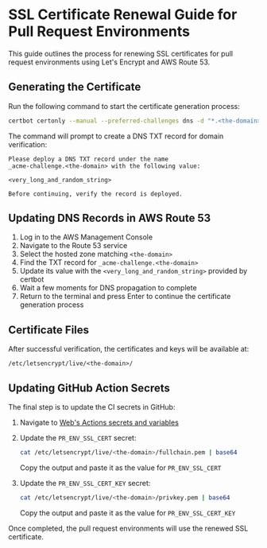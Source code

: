 # SSL Certificate Renewal Guide for Pull Request Environments

This guide outlines the process for renewing SSL certificates for pull request environments using Let's Encrypt and AWS Route 53.

## Generating the Certificate

Run the following command to start the certificate generation process:

```bash
certbot certonly --manual --preferred-challenges dns -d "*.<the-domain>"
```

The command will prompt to create a DNS TXT record for domain verification:

```
Please deploy a DNS TXT record under the name
_acme-challenge.<the-domain> with the following value:

<very_long_and_random_string>

Before continuing, verify the record is deployed.
```

## Updating DNS Records in AWS Route 53

1. Log in to the AWS Management Console
2. Navigate to the Route 53 service
3. Select the hosted zone matching `<the-domain>`
4. Find the TXT record for `_acme-challenge.<the-domain>`
5. Update its value with the `<very_long_and_random_string>` provided by certbot
6. Wait a few moments for DNS propagation to complete
7. Return to the terminal and press Enter to continue the certificate generation process

## Certificate Files

After successful verification, the certificates and keys will be available at:
```
/etc/letsencrypt/live/<the-domain>/
```

## Updating GitHub Action Secrets

The final step is to update the CI secrets in GitHub:

1. Navigate to [Web's Actions secrets and variables](https://github.com/trento-project/web/settings/secrets/actions)
2. Update the `PR_ENV_SSL_CERT` secret:
   ```bash
   cat /etc/letsencrypt/live/<the-domain>/fullchain.pem | base64
   ```
   Copy the output and paste it as the value for `PR_ENV_SSL_CERT`

3. Update the `PR_ENV_SSL_CERT_KEY` secret:
   ```bash
   cat /etc/letsencrypt/live/<the-domain>/privkey.pem | base64
   ```
   Copy the output and paste it as the value for `PR_ENV_SSL_CERT_KEY`

Once completed, the pull request environments will use the renewed SSL certificate.